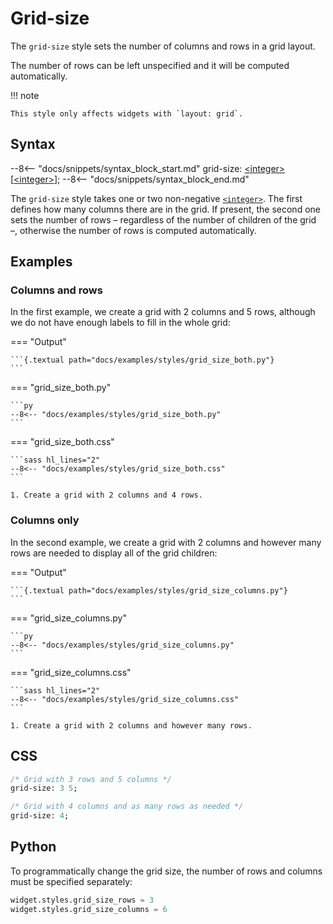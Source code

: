 # Grid-size

The `grid-size` style sets the number of columns and rows in a grid layout.

The number of rows can be left unspecified and it will be computed automatically.

!!! note

    This style only affects widgets with `layout: grid`.

## Syntax

--8<-- "docs/snippets/syntax_block_start.md"
grid-size: <a href="../../css_types/integer">&lt;integer&gt;</a> [<a href="../../css_types/integer">&lt;integer&gt;</a>];
--8<-- "docs/snippets/syntax_block_end.md"

The `grid-size` style takes one or two non-negative [`<integer>`](../../css_types/integer.md).
The first defines how many columns there are in the grid.
If present, the second one sets the number of rows – regardless of the number of children of the grid –, otherwise the number of rows is computed automatically.

## Examples

### Columns and rows

In the first example, we create a grid with 2 columns and 5 rows, although we do not have enough labels to fill in the whole grid:

=== "Output"

    ```{.textual path="docs/examples/styles/grid_size_both.py"}
    ```

=== "grid_size_both.py"

    ```py
    --8<-- "docs/examples/styles/grid_size_both.py"
    ```

=== "grid_size_both.css"

    ```sass hl_lines="2"
    --8<-- "docs/examples/styles/grid_size_both.css"
    ```

    1. Create a grid with 2 columns and 4 rows.

### Columns only

In the second example, we create a grid with 2 columns and however many rows are needed to display all of the grid children:

=== "Output"

    ```{.textual path="docs/examples/styles/grid_size_columns.py"}
    ```

=== "grid_size_columns.py"

    ```py
    --8<-- "docs/examples/styles/grid_size_columns.py"
    ```

=== "grid_size_columns.css"

    ```sass hl_lines="2"
    --8<-- "docs/examples/styles/grid_size_columns.css"
    ```

    1. Create a grid with 2 columns and however many rows.

## CSS

```sass
/* Grid with 3 rows and 5 columns */
grid-size: 3 5;

/* Grid with 4 columns and as many rows as needed */
grid-size: 4;
```

## Python

To programmatically change the grid size, the number of rows and columns must be specified separately:

```py
widget.styles.grid_size_rows = 3
widget.styles.grid_size_columns = 6
```
